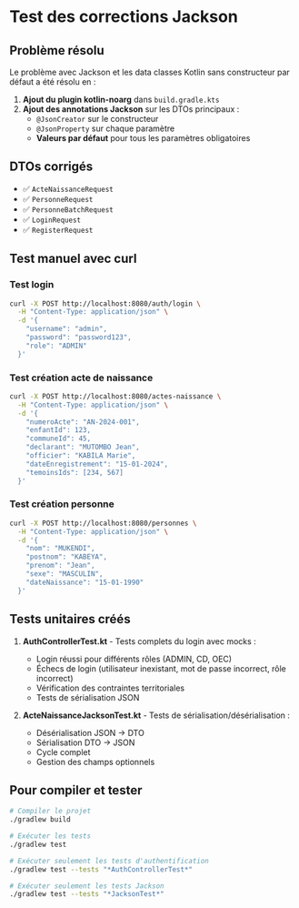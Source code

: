# Test des corrections Jackson

## Problème résolu

Le problème avec Jackson et les data classes Kotlin sans constructeur par défaut a été résolu en :

1. **Ajout du plugin kotlin-noarg** dans `build.gradle.kts`
2. **Ajout des annotations Jackson** sur les DTOs principaux :
   - `@JsonCreator` sur le constructeur
   - `@JsonProperty` sur chaque paramètre
   - **Valeurs par défaut** pour tous les paramètres obligatoires

## DTOs corrigés

- ✅ `ActeNaissanceRequest`
- ✅ `PersonneRequest` 
- ✅ `PersonneBatchRequest`
- ✅ `LoginRequest`
- ✅ `RegisterRequest`

## Test manuel avec curl

### Test login
```bash
curl -X POST http://localhost:8080/auth/login \
  -H "Content-Type: application/json" \
  -d '{
    "username": "admin",
    "password": "password123",
    "role": "ADMIN"
  }'
```

### Test création acte de naissance
```bash
curl -X POST http://localhost:8080/actes-naissance \
  -H "Content-Type: application/json" \
  -d '{
    "numeroActe": "AN-2024-001",
    "enfantId": 123,
    "communeId": 45,
    "declarant": "MUTOMBO Jean",
    "officier": "KABILA Marie",
    "dateEnregistrement": "15-01-2024",
    "temoinsIds": [234, 567]
  }'
```

### Test création personne
```bash
curl -X POST http://localhost:8080/personnes \
  -H "Content-Type: application/json" \
  -d '{
    "nom": "MUKENDI",
    "postnom": "KABEYA",
    "prenom": "Jean",
    "sexe": "MASCULIN",
    "dateNaissance": "15-01-1990"
  }'
```

## Tests unitaires créés

1. **AuthControllerTest.kt** - Tests complets du login avec mocks :
   - Login réussi pour différents rôles (ADMIN, CD, OEC)
   - Échecs de login (utilisateur inexistant, mot de passe incorrect, rôle incorrect)
   - Vérification des contraintes territoriales
   - Tests de sérialisation JSON

2. **ActeNaissanceJacksonTest.kt** - Tests de sérialisation/désérialisation :
   - Désérialisation JSON → DTO
   - Sérialisation DTO → JSON
   - Cycle complet
   - Gestion des champs optionnels

## Pour compiler et tester

```bash
# Compiler le projet
./gradlew build

# Exécuter les tests
./gradlew test

# Exécuter seulement les tests d'authentification
./gradlew test --tests "*AuthControllerTest*"

# Exécuter seulement les tests Jackson
./gradlew test --tests "*JacksonTest*"
```


